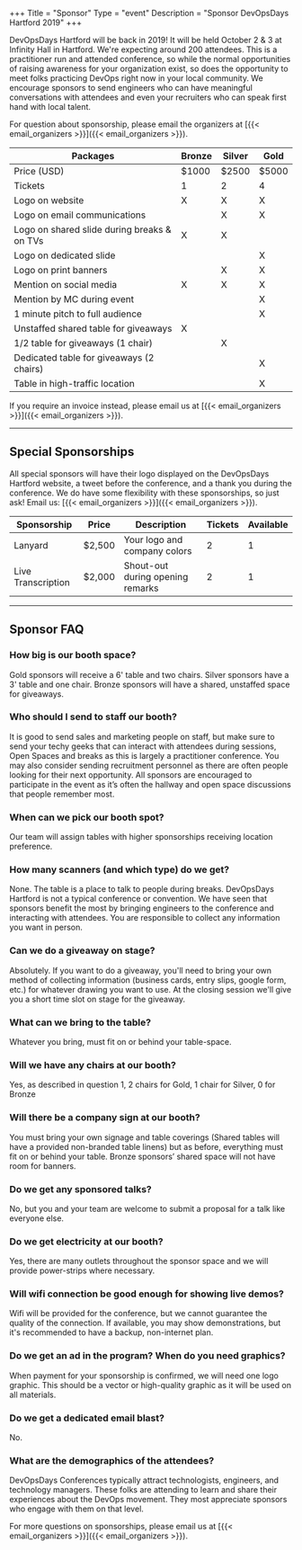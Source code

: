 +++
Title = "Sponsor"
Type = "event"
Description = "Sponsor DevOpsDays Hartford 2019"
+++

DevOpsDays Hartford will be back in 2019! It will be held October 2 & 3 at Infinity Hall in Hartford. We're expecting around 200 attendees. This is a practitioner run and attended conference, so while the normal opportunities of raising awareness for your organization exist, so does the opportunity to meet folks practicing DevOps right now in your local community. We encourage sponsors to send engineers who can have meaningful conversations with attendees and even your recruiters who can speak first hand with local talent.

For question about sponsorship, please email the organizers at [{{< email_organizers >}}]({{< email_organizers >}}).

<table class="table table-responsive table-condensed">
  <thead>
    <tr>
      <th>Packages</th>
      <th>Bronze</th>
      <th>Silver</th>
      <th>Gold</th>
    </tr>
  </thead>
  <tbody>
    <tr>
      <td>Price (USD)</td>
      <td>$1000</td>
      <td>$2500</td>
      <td>$5000</td>
    </tr>
    <tr>
      <td>Tickets</td>
      <td>1</td>
      <td>2</td>
      <td>4</td>
    </tr>
    <tr>
      <td>Logo on website</td>
      <td>X</td>
      <td>X</td>
      <td>X</td>
    </tr>
    <tr>
      <td>Logo on email communications</td>
      <td>&nbsp;</td>
      <td>X</td>
      <td>X</td>
    </tr>
    <tr>
      <td>Logo on shared slide during breaks &amp; on TVs</td>
      <td>X</td>
      <td>X</td>
      <td>&nbsp;</td>
    </tr>
    <tr>
      <td>Logo on dedicated slide</td>
      <td>&nbsp;</td>
      <td>&nbsp;</td>
      <td>X</td>
    </tr>
    <tr>
      <td>Logo on print banners</td>
      <td>&nbsp;</td>
      <td>X</td>
      <td>X</td>
    </tr>
    <tr>
      <td>Mention on social media</td>
      <td>X</td>
      <td>X</td>
      <td>X</td>
    </tr>
    <tr>
      <td>Mention by MC during event</td>
      <td>&nbsp;</td>
      <td>&nbsp;</td>
      <td>X</td>
    </tr>
    <tr>
      <td>1 minute pitch to full audience</td>
      <td>&nbsp;</td>
      <td>&nbsp;</td>
      <td>X</td>
    </tr>
    <tr>
      <td>Unstaffed shared table for giveaways</td>
      <td>X</td>
      <td>&nbsp;</td>
      <td>&nbsp;</td>
    </tr>
    <tr>
      <td>1/2 table for giveaways (1 chair)</td>
      <td>&nbsp;</td>
      <td>X</td>
      <td>&nbsp;</td>
    </tr>
    <tr>
      <td>Dedicated table for giveaways (2 chairs)</td>
      <td>&nbsp;</td>
      <td>&nbsp;</td>
      <td>X</td>
    </tr>
    <tr>
      <td>Table in high-traffic location</td>
      <td>&nbsp;</td>
      <td>&nbsp;</td>
      <td>X</td>
    </tr>
  </tbody>
</table>

If you require an invoice instead, please email us at [{{< email_organizers >}}]({{< email_organizers >}}).

<hr>

## Special Sponsorships

All special sponsors will have their logo displayed on the DevOpsDays Hartford website, a tweet before the conference, and a thank you during the conference. We do have some flexibility with these sponsorships, so just ask! Email us: [{{< email_organizers >}}]({{< email_organizers >}}).

<table class="table table-responsive table-condensed">
  <thead>
    <tr>
      <th>Sponsorship</th>
      <th>Price</th>
      <th>Description</th>
      <th>Tickets</th>
      <th>Available</th>
    </tr>
  </thead>
  <tbody>
    <tr>
      <td>Lanyard</td>
      <td>$2,500</td>
      <td>Your logo and company colors</td>
      <td>2</td>
      <td>1</td>
    </tr>
    <tr>
      <td>Live Transcription</td>
      <td>$2,000</td>
      <td>Shout-out during opening remarks</td>
      <td>2</td>
      <td>1</td>
    </tr>
  </tbody>
</table>

<hr>

## Sponsor FAQ

### How big is our booth space?

Gold sponsors will receive a 6' table and two chairs. Silver sponsors have a 3' table and one chair. Bronze sponsors will have a shared, unstaffed space for giveaways.

### Who should I send to staff our booth?

It is good to send sales and marketing people on staff, but make sure to send your techy geeks that can interact with attendees during sessions, Open Spaces and breaks as this is largely a practitioner conference. You may also consider sending recruitment personnel as there are often people looking for their next opportunity. All sponsors are encouraged to participate in the event as it’s often the hallway and open space discussions that people remember most.

### When can we pick our booth spot?

Our team will assign tables with higher sponsorships receiving location preference.

### How many scanners (and which type) do we get?

None. The table is a place to talk to people during breaks. DevOpsDays Hartford is not a typical conference or convention. We have seen that sponsors benefit the most by bringing engineers to the conference and interacting with attendees. You are responsible to collect any information you want in person.

### Can we do a giveaway on stage?

Absolutely. If you want to do a giveaway, you'll need to bring your own method of collecting information (business cards, entry slips, google form, etc.) for whatever drawing you want to use. At the closing session we'll give you a short time slot on stage for the giveaway.

### What can we bring to the table?

Whatever you bring, must fit on or behind your table-space.

### Will we have any chairs at our booth?

Yes, as described in question 1, 2 chairs for Gold, 1 chair for Silver, 0 for Bronze

### Will there be a company sign at our booth?

You must bring your own signage and table coverings (Shared tables will have a provided non-branded table linens) but as before, everything must fit on or behind your table. Bronze sponsors’ shared space will not have room for banners.

### Do we get any sponsored talks?

No, but you and your team are welcome to submit a proposal for a talk like everyone else.

### Do we get electricity at our booth?

Yes, there are many outlets throughout the sponsor space and we will provide power-strips where necessary.

### Will wifi connection be good enough for showing live demos?

Wifi will be provided for the conference, but we cannot guarantee the quality of the connection. If available, you may show demonstrations, but it's recommended to have a backup, non-internet plan.

### Do we get an ad in the program? When do you need graphics?

When payment for your sponsorship is confirmed, we will need one logo graphic. This should be a vector or high-quality graphic as it will be used on all materials.

### Do we get a dedicated email blast?

No.

### What are the demographics of the attendees?

DevOpsDays Conferences typically attract technologists, engineers, and technology managers. These folks are attending to learn and share their experiences about the DevOps movement. They most appreciate sponsors who engage with them on that level.

For more questions on sponsorships, please email us at [{{< email_organizers >}}]({{< email_organizers >}}).

